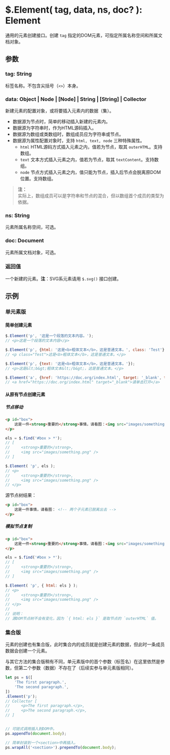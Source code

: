 # $.Element( tag, data, ns, doc? ): Element

通用的元素创建接口。创建 `tag` 指定的DOM元素，可指定所属名称空间和所属文档对象。


## 参数

### tag: String

标签名称。不包含尖括号（`<>`）本身。


### data: Object | Node | [Node] | String | [String] | Collector

新建元素的配置对象，或将要插入元素内的数据（集）。

- 数据源为节点时，简单的移动插入新建的元素内。
- 数据源为字符串时，作为HTML源码插入。
- 数据源为数组或类数组时，数组成员应为字符串或节点。
- 数据源为属性配置对象时，支持 `html, text, node` 三种特殊属性。
    - `html` HTML源码方式插入元素之内，值若为节点，取其 `outerHTML`。支持数组。
    - `text` 文本方式插入元素之内，值若为节点，取其 `textContent`。支持数组。
    - `node` 节点方式插入元素之内，值只能为节点，插入后节点会脱离原DOM位置。支持数组。

> **注：**<br>
> 实际上，数组成员可以是字符串和节点的混合，但以数组首个成员的类型为依据。


### ns: String

元素所属名称空间，可选。


### doc: Document

元素所属文档对象，可选。


### 返回值

一个新建的元素。**注**：SVG系元素请用 `$.svg()` 接口创建。


## 示例

### 单元素版

#### 简单创建元素

```js
$.Element('p', '这是一个段落的文本内容。');
// <p>这是一个段落的文本内容</p>

$.Element('p', {html: '这是<b>粗体文本</b>，这是普通文本。', class: 'Test'});
// <p class="Test">这是<b>粗体文本</b>，这是普通文本。</p>

$.Element('p', {text: '这是<b>粗体文本</b>，这是普通文本。'});
// <p>这是&lt;b&gt;粗体文本&lt;/b&gt;，这是普通文本。</p>

$.Element('a', {href: 'https://doc.org/index.html', target: '_blank', text: '请单击打开'});
// <a href="https://doc.org/index.html" target="_blank">请单击打开</a>
```


#### 从原有节点创建元素

##### 节点移动

```html
<p id="box">
    这是一件<strong>重要的</strong>事情，请看图：<img src="images/something.png" />
</p>
```

```js
els = $.find('#box > *');
// [
//     <strong>重要的</strong>,
//     <img src="images/something.png" />
// ]

$.Element( 'p', els );
// <p>
//     <strong>重要的</strong>,
//     <img src="images/something.png" />
// </p>
```

源节点树结果：

```html
<p id="box">
    这是一件事情，请看图： <!-- 两个子元素已脱离出去 -->
</p>
```


##### 模拟节点复制

```html
<p id="box">
    这是一件<strong>重要的</strong>事情，请看图：<img src="images/something.png" />
</p>
```

```js
els = $.find('#box > *');
// [
//     <strong>重要的</strong>,
//     <img src="images/something.png" />
// ]

$.Element( 'p', { html: els } );
// <p>
//     <strong>重要的</strong>,
//     <img src="images/something.png" />
// </p>
//
// 说明：
// 源DOM节点树不会有变化，因为 `{ html: els }` 是取节点的 `outerHTML` 值。
```


### 集合版

元素的创建也有集合版，此时集合内的成员就是创建元素的数据，但此时一条成员数据会创建一个元素。

与其它方法的集合版稍有不同，单元素版中的首个参数（标签名）在这里依然是参数，但第二个参数（数据）不存在了（后续实参与单元素版相同）。

```js
let ps = $([
    'The first paragraph.',
    'The second paragraph.',
])
.Element('p');
// Collector [
//     <p>The first paragraph.</p>,
//     <p>The second paragraph.</p>,
// ]


// 可链式调用插入到DOM中。
ps.appendTo(document.body);

// 简单封装到一个<section>中再插入。
ps.wrapAll('<section>').prependTo(document.body);
```
